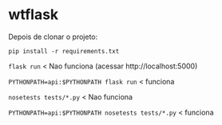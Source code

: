 # wtflask

Depois de clonar o projeto: 

`pip install -r requirements.txt`

`flask run` < Nao funciona (acessar http://localhost:5000)

`PYTHONPATH=api:$PYTHONPATH flask run` < funciona

`nosetests tests/*.py` < Nao funciona

`PYTHONPATH=api:$PYTHONPATH nosetests tests/*.py` < funciona
